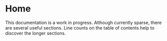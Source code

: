 # Home

This documentation is a work in progress.  Although currently sparse, there are several useful sections.  Line counts on the table of contents help to discover the longer sections.
